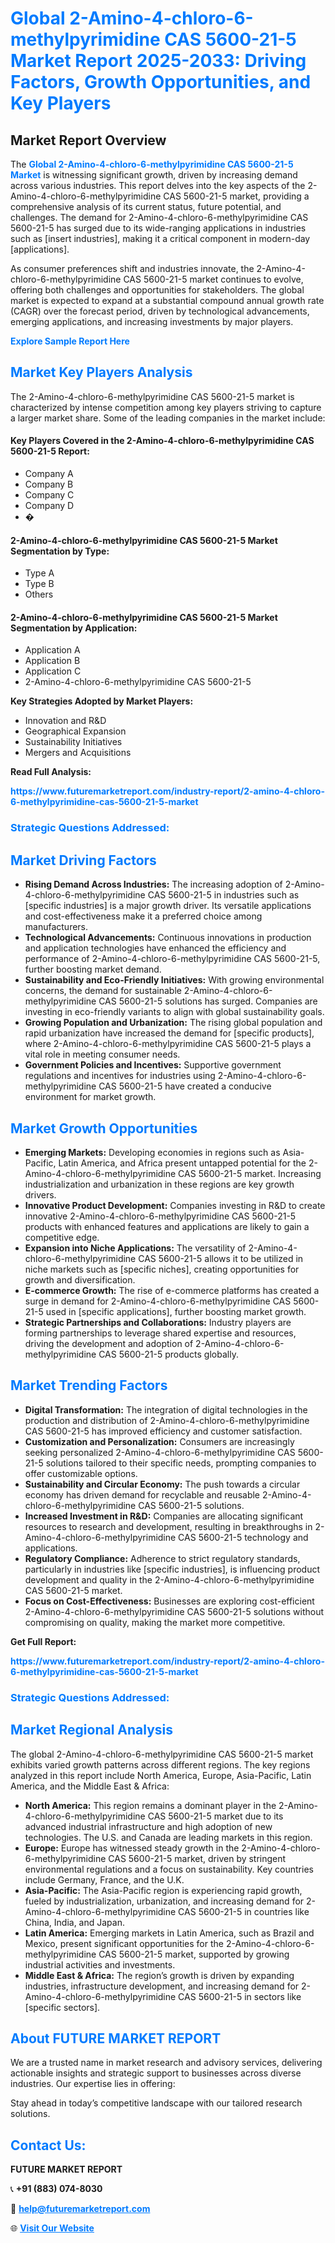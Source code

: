 <h1 style="color: #007BFF;">Global 2-Amino-4-chloro-6-methylpyrimidine CAS 5600-21-5 Market Report 2025-2033: Driving Factors, Growth Opportunities, and Key Players</h1>

<section id="overview">
<h2>Market Report Overview</h2>
<p>The <a href="https://www.futuremarketreport.com/industry-report/2-amino-4-chloro-6-methylpyrimidine-cas-5600-21-5-market" style="color: #007BFF; text-decoration: none;"><strong>Global 2-Amino-4-chloro-6-methylpyrimidine CAS 5600-21-5 Market</strong></a> is witnessing significant growth, driven by increasing demand across various industries. This report delves into the key aspects of the 2-Amino-4-chloro-6-methylpyrimidine CAS 5600-21-5 market, providing a comprehensive analysis of its current status, future potential, and challenges. The demand for 2-Amino-4-chloro-6-methylpyrimidine CAS 5600-21-5 has surged due to its wide-ranging applications in industries such as [insert industries], making it a critical component in modern-day [applications].</p>
<p>As consumer preferences shift and industries innovate, the 2-Amino-4-chloro-6-methylpyrimidine CAS 5600-21-5 market continues to evolve, offering both challenges and opportunities for stakeholders. The global market is expected to expand at a substantial compound annual growth rate (CAGR) over the forecast period, driven by technological advancements, emerging applications, and increasing investments by major players.</p>
</section>

<section id="overview">
<p><a href="https://www.futuremarketreport.com/request-sample/reportId=119667" style="color: #007BFF; text-decoration: none;"><strong>Explore Sample Report Here</strong></a></p>
</section>

<section id="key-players">
<h2 style="color: #007BFF;">Market Key Players Analysis</h2>
<p>The 2-Amino-4-chloro-6-methylpyrimidine CAS 5600-21-5 market is characterized by intense competition among key players striving to capture a larger market share. Some of the leading companies in the market include:</p>
<h4>Key Players Covered in the 2-Amino-4-chloro-6-methylpyrimidine CAS 5600-21-5 Report:</h4>
<ul><li>Company A</li><li>Company B</li><li>Company C</li><li>Company D</li><li>�</li></ul>
<h4>2-Amino-4-chloro-6-methylpyrimidine CAS 5600-21-5 Market Segmentation by Type:</h4>
<ul><li>Type A</li><li>Type B</li><li>Others</li></ul>

<h4>2-Amino-4-chloro-6-methylpyrimidine CAS 5600-21-5 Market Segmentation by Application:</h4>
<ul><li>Application A</li><li>Application B</li><li>Application C</li><li>2-Amino-4-chloro-6-methylpyrimidine CAS 5600-21-5</li></ul>
<p><strong>Key Strategies Adopted by Market Players:</strong></p>
<ul>
<li>Innovation and R&D</li>
<li>Geographical Expansion</li>
<li>Sustainability Initiatives</li>
<li>Mergers and Acquisitions</li>
</ul>
</section>

<section>
<p><strong>Read Full Analysis: </strong></p><a href="https://www.futuremarketreport.com/industry-report/2-amino-4-chloro-6-methylpyrimidine-cas-5600-21-5-market" style="color: #007BFF; text-decoration: none;"><strong>https://www.futuremarketreport.com/industry-report/2-amino-4-chloro-6-methylpyrimidine-cas-5600-21-5-market</strong></a>
<h3 style="color: #007BFF;">Strategic Questions Addressed:</h3>
</section>

<section id="driving-factors">
<h2 style="color: #007BFF;">Market Driving Factors</h2>
<ul>
<li><strong>Rising Demand Across Industries:</strong> The increasing adoption of 2-Amino-4-chloro-6-methylpyrimidine CAS 5600-21-5 in industries such as [specific industries] is a major growth driver. Its versatile applications and cost-effectiveness make it a preferred choice among manufacturers.</li>
<li><strong>Technological Advancements:</strong> Continuous innovations in production and application technologies have enhanced the efficiency and performance of 2-Amino-4-chloro-6-methylpyrimidine CAS 5600-21-5, further boosting market demand.</li>
<li><strong>Sustainability and Eco-Friendly Initiatives:</strong> With growing environmental concerns, the demand for sustainable 2-Amino-4-chloro-6-methylpyrimidine CAS 5600-21-5 solutions has surged. Companies are investing in eco-friendly variants to align with global sustainability goals.</li>
<li><strong>Growing Population and Urbanization:</strong> The rising global population and rapid urbanization have increased the demand for [specific products], where 2-Amino-4-chloro-6-methylpyrimidine CAS 5600-21-5 plays a vital role in meeting consumer needs.</li>
<li><strong>Government Policies and Incentives:</strong> Supportive government regulations and incentives for industries using 2-Amino-4-chloro-6-methylpyrimidine CAS 5600-21-5 have created a conducive environment for market growth.</li>
</ul>
</section>

<section id="growth-opportunities">
<h2 style="color: #007BFF;">Market Growth Opportunities</h2>
<ul>
<li><strong>Emerging Markets:</strong> Developing economies in regions such as Asia-Pacific, Latin America, and Africa present untapped potential for the 2-Amino-4-chloro-6-methylpyrimidine CAS 5600-21-5 market. Increasing industrialization and urbanization in these regions are key growth drivers.</li>
<li><strong>Innovative Product Development:</strong> Companies investing in R&D to create innovative 2-Amino-4-chloro-6-methylpyrimidine CAS 5600-21-5 products with enhanced features and applications are likely to gain a competitive edge.</li>
<li><strong>Expansion into Niche Applications:</strong> The versatility of 2-Amino-4-chloro-6-methylpyrimidine CAS 5600-21-5 allows it to be utilized in niche markets such as [specific niches], creating opportunities for growth and diversification.</li>
<li><strong>E-commerce Growth:</strong> The rise of e-commerce platforms has created a surge in demand for 2-Amino-4-chloro-6-methylpyrimidine CAS 5600-21-5 used in [specific applications], further boosting market growth.</li>
<li><strong>Strategic Partnerships and Collaborations:</strong> Industry players are forming partnerships to leverage shared expertise and resources, driving the development and adoption of 2-Amino-4-chloro-6-methylpyrimidine CAS 5600-21-5 products globally.</li>
</ul>
</section>

<section id="trending-factors">
<h2 style="color: #007BFF;">Market Trending Factors</h2>
<ul>
<li><strong>Digital Transformation:</strong> The integration of digital technologies in the production and distribution of 2-Amino-4-chloro-6-methylpyrimidine CAS 5600-21-5 has improved efficiency and customer satisfaction.</li>
<li><strong>Customization and Personalization:</strong> Consumers are increasingly seeking personalized 2-Amino-4-chloro-6-methylpyrimidine CAS 5600-21-5 solutions tailored to their specific needs, prompting companies to offer customizable options.</li>
<li><strong>Sustainability and Circular Economy:</strong> The push towards a circular economy has driven demand for recyclable and reusable 2-Amino-4-chloro-6-methylpyrimidine CAS 5600-21-5 solutions.</li>
<li><strong>Increased Investment in R&D:</strong> Companies are allocating significant resources to research and development, resulting in breakthroughs in 2-Amino-4-chloro-6-methylpyrimidine CAS 5600-21-5 technology and applications.</li>
<li><strong>Regulatory Compliance:</strong> Adherence to strict regulatory standards, particularly in industries like [specific industries], is influencing product development and quality in the 2-Amino-4-chloro-6-methylpyrimidine CAS 5600-21-5 market.</li>
<li><strong>Focus on Cost-Effectiveness:</strong> Businesses are exploring cost-efficient 2-Amino-4-chloro-6-methylpyrimidine CAS 5600-21-5 solutions without compromising on quality, making the market more competitive.</li>
</ul>
</section>

<section>
<p><strong>Get Full Report: </strong></p><a href="https://www.futuremarketreport.com/industry-report/2-amino-4-chloro-6-methylpyrimidine-cas-5600-21-5-market" style="color: #007BFF; text-decoration: none;"><strong>https://www.futuremarketreport.com/industry-report/2-amino-4-chloro-6-methylpyrimidine-cas-5600-21-5-market</strong></a>
<h3 style="color: #007BFF;">Strategic Questions Addressed:</h3>
</section>


<section id="regional-analysis">
<h2 style="color: #007BFF;">Market Regional Analysis</h2>
<p>The global 2-Amino-4-chloro-6-methylpyrimidine CAS 5600-21-5 market exhibits varied growth patterns across different regions. The key regions analyzed in this report include North America, Europe, Asia-Pacific, Latin America, and the Middle East & Africa:</p>
<ul>
<li><strong>North America:</strong> This region remains a dominant player in the 2-Amino-4-chloro-6-methylpyrimidine CAS 5600-21-5 market due to its advanced industrial infrastructure and high adoption of new technologies. The U.S. and Canada are leading markets in this region.</li>
<li><strong>Europe:</strong> Europe has witnessed steady growth in the 2-Amino-4-chloro-6-methylpyrimidine CAS 5600-21-5 market, driven by stringent environmental regulations and a focus on sustainability. Key countries include Germany, France, and the U.K.</li>
<li><strong>Asia-Pacific:</strong> The Asia-Pacific region is experiencing rapid growth, fueled by industrialization, urbanization, and increasing demand for 2-Amino-4-chloro-6-methylpyrimidine CAS 5600-21-5 in countries like China, India, and Japan.</li>
<li><strong>Latin America:</strong> Emerging markets in Latin America, such as Brazil and Mexico, present significant opportunities for the 2-Amino-4-chloro-6-methylpyrimidine CAS 5600-21-5 market, supported by growing industrial activities and investments.</li>
<li><strong>Middle East & Africa:</strong> The region’s growth is driven by expanding industries, infrastructure development, and increasing demand for 2-Amino-4-chloro-6-methylpyrimidine CAS 5600-21-5 in sectors like [specific sectors].</li>
</ul>
</section>

<footer>
<h2 style="color: #007BFF;">About FUTURE MARKET REPORT</h2>
<p>We are a trusted name in market research and advisory services, delivering actionable insights and strategic support to businesses across diverse industries. Our expertise lies in offering:</p>

<p>Stay ahead in today’s competitive landscape with our tailored research solutions.</p>

<h2 style="color: #007BFF;">Contact Us:</h2>
<p><strong>FUTURE MARKET REPORT</strong></p>
<p>📞 <strong>+91 (883) 074-8030</strong></p>
<p>📧 <strong><a href="mailto:help@futuremarketreport.com" style="color: #007BFF;">help@futuremarketreport.com</a></strong></p>
<p>🌐 <strong><a href="https://www.futuremarketreport.com/" style="color: #007BFF;">Visit Our Website</a></strong></p>
</footer>